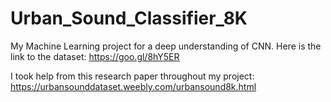 # Urban_Sound_Classifier_8K
My Machine Learning project for a deep understanding of CNN.
Here is the link to the dataset:
https://goo.gl/8hY5ER


I took help from this research paper throughout my project:
https://urbansounddataset.weebly.com/urbansound8k.html

